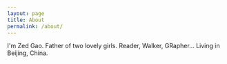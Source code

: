 ```yaml
---
layout: page
title: About
permalink: /about/
---
```


I'm Zed Gao.
Father of two lovely girls.
Reader, Walker, GRapher...
Living in Beijing, China.
